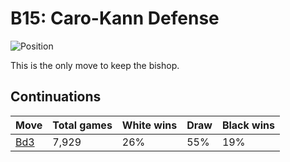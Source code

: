 # B15: Caro-Kann Defense

![Position](https://chessboardimage.com/r2qkbnr/pp1npppb/2p4p/7P/3P4/5NN1/PPP2PP1/R1BQKBNR.png)

This is the only move to keep the bishop.

## Continuations

Move                                                           | Total games | White wins | Draw | Black wins
---------------------------------------------------------------|-------------|------------|------|-----------
[Bd3](r2qkbnr-pp1npppb-2p4p-7P-3P4-3B1NN1-PPP2PP1-R1BQK1NR.md) | 7,929       | 26%        | 55%  | 19%
